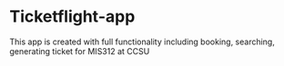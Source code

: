 # Ticketflight-app
This app is created with full functionality including booking, searching, generating ticket for MIS312 at CCSU
